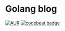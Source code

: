 # Golang blog

[![AUR](https://img.shields.io/aur/license/yaourt.svg)](https://www.gnu.org/licenses/gpl-3.0.html)
[![codebeat badge](https://codebeat.co/badges/0049b907-72aa-4fc5-8e7e-ee12fd8c4464)](https://codebeat.co/projects/github-com-speedyproject-blog)
